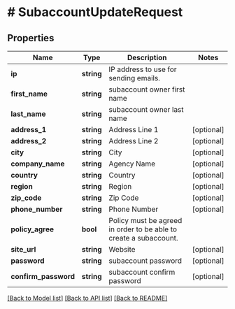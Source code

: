 # # SubaccountUpdateRequest

## Properties

Name | Type | Description | Notes
------------ | ------------- | ------------- | -------------
**ip** | **string** | IP address to use for sending emails. |
**first_name** | **string** | subaccount owner first name |
**last_name** | **string** | subaccount owner last name |
**address_1** | **string** | Address Line 1 | [optional]
**address_2** | **string** | Address Line 2 | [optional]
**city** | **string** | City | [optional]
**company_name** | **string** | Agency Name | [optional]
**country** | **string** | Country | [optional]
**region** | **string** | Region | [optional]
**zip_code** | **string** | Zip Code | [optional]
**phone_number** | **string** | Phone Number | [optional]
**policy_agree** | **bool** | Policy must be agreed in order to be able to create a subaccount. |
**site_url** | **string** | Website | [optional]
**password** | **string** | subaccount password | [optional]
**confirm_password** | **string** | subaccount confirm password | [optional]

[[Back to Model list]](../../README.md#models) [[Back to API list]](../../README.md#endpoints) [[Back to README]](../../README.md)
